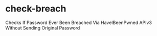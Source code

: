 # check-breach
Checks If Password Ever Been Breached Via HaveIBeenPwned APIv3 Without Sending Original Password
